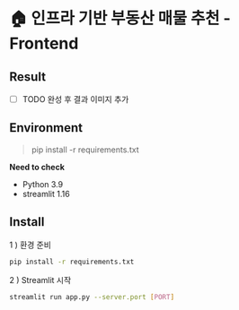 # 🏠 인프라 기반 부동산 매물 추천 - Frontend 

## Result 
- [ ] TODO 완성 후 결과 이미지 추가 

## Environment
> pip install -r requirements.txt

**Need to check**  
- Python 3.9
- streamlit 1.16

## Install
1 ) 환경 준비  
```bash
pip install -r requirements.txt
```

2 ) Streamlit 시작
```bash
streamlit run app.py --server.port [PORT]
```


